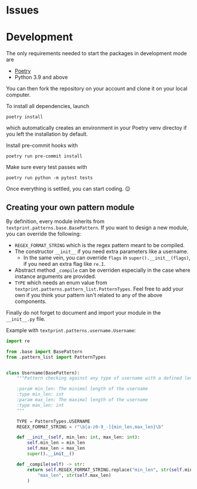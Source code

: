 # Issues

# Development

The only requirements needed to start the packages in development mode are

* [Poetry](https://python-poetry.org/)
* Python 3.9 and above

You can then fork the repository on your account and clone it on your local computer.

To install all dependencies, launch

```shell
poetry install
```

which automatically creates an environment in your Poetry venv directoy if you left the installation by default.

Install pre-commit hooks with

```shell
poetry run pre-commit install
```

Make sure every test passes with

```shell
poetry run python -m pytest tests
```

Once everything is settled, you can start coding. 😉

## Creating your own pattern module

By definition, every module inherits from `textprint.patterns.base.BasePattern`. If you want to design a new module, you can override the following:

* `REGEX_FORMAT_STRING` which is the regex pattern meant to be compiled.
* The constructor `__init__` if you need extra parameters like a username.
    * In the same vein, you can override `flags` in `super().__init__(flags)`, if you need an extra flag like `re.I`.
* Abstract method `_compile` can be overriden especially in the case where instance arguments are provided.
* `TYPE` which needs an enum value from `textprint.patterns.pattern_list.PatternTypes`. Feel free to add your own if you think your pattern isn't related to any of the above components.

Finally do not forget to document and import your module in the `__init__.py` file.

Example with `textprint.patterns.username.Username`:

```python
import re

from .base import BasePattern
from .pattern_list import PatternTypes


class Username(BasePattern):
    """Pattern checking against any type of username with a defined length

    :param min_len: The minimal length of the username
    :type min_len: int
    :param max_len: The maximal length of the username
    :type max_len: int
    """

    TYPE = PatternTypes.USERNAME
    REGEX_FORMAT_STRING = r"\b[a-z0-9_-]{min_len,max_len}\b"

    def __init__(self, min_len: int, max_len: int):
        self.min_len = min_len
        self.max_len = max_len
        super().__init__()

    def _compile(self) -> str:
        return self.REGEX_FORMAT_STRING.replace("min_len", str(self.min_len)).replace(
            "max_len", str(self.max_len)
        )

```